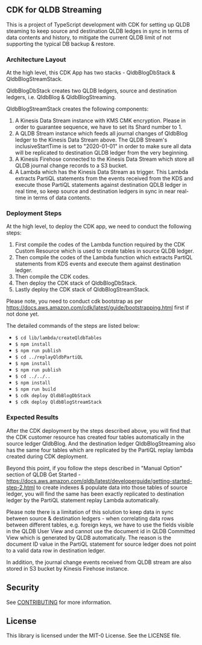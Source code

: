 ## CDK for QLDB Streaming

This is a project of TypeScript development with CDK for setting up QLDB steaming to keep source and destination QLDB ledges in sync in terms of data contents and history, to mitigate the current QLDB limit of not supporting the typical DB backup & restore.

### Architecture Layout
At the high level, this CDK App has two stacks - QldbBlogDbStack & QldbBlogStreamStack. 

QldbBlogDbStack creates two QLDB ledgers, source and destination ledgers, i.e. QldbBlog & QldbBlogStreaming.

QldbBlogStreamStack creates the following components:
1. A Kinesis Data Stream instance with KMS CMK encryption. Please in order to guarantee sequence, we have to set its Shard number to 1. 
2. A QLDB Stream instance which feeds all journal changes of QldbBlog ledger to the Kinesis Data Stream above. The QLDB Stream's inclusiveStartTime is set to "2020-01-01" in order to make sure all data will be replicated to destination QLDB ledger from the very beginning.
3. A Kinesis Firehose connected to the Kinesis Data Stream which store all QLDB journal change records to a S3 bucket.
4. A Lambda which has the Kinesis Data Stream as trigger. This Lambda extracts PartiQL statements from the events received from the KDS and execute those PartiQL statements against destination QDLB ledger in real time, so keep source and destination ledgers in sync in near real-time in terms of data contents.

### Deployment Steps

At the high level, to deploy the CDK app, we need to conduct the following steps: 

1. First compile the codes of the Lambda function required by the CDK Custom Resource which is used to create tables in source QLDB ledger. 
2. Then compile the codes of the Lambda function which extracts PartiQL statements from KDS events and execute them against destination ledger.
3. Then compile the CDK codes.
4. Then deploy the CDK stack of QldbBlogDbStack.
5. Lastly deploy the CDK stack of QldbBlogStreamStack. 

Please note, you need to conduct cdk bootstrap as per https://docs.aws.amazon.com/cdk/latest/guide/bootstrapping.html first if not done yet. 

The detailed commands of the steps are listed below: 

 * `$ cd lib/lambda/createQldbTables`
 * `$ npm install`
 * `$ npm run publish`
 * `$ cd ../replayQldbPartiQL`
 * `$ npm install`
 * `$ npm run publish`
 * `$ cd ../../..` 
 * `$ npm install`   
 * `$ npm run build` 
 * `$ cdk deploy QldbBlogDbStack`
 * `$ cdk deploy QldbBlogStreamStack`

### Expected Results

After the CDK deployment by the steps described above, you will find that the CDK customer resource has created four tables automatically in the source ledger QldbBlog. And the destination ledger QldbBlogStreaming also has the same four tables which are replicated by the PartiQL replay lambda created during CDK deployment. 

Beyond this point, if you follow the steps described in "Manual Option" section of QLDB Get Started - https://docs.aws.amazon.com/qldb/latest/developerguide/getting-started-step-2.html to create indexes & populate data into those tables of source ledger, you will find the same has been exactly replicated to destination ledger by the PartiQL statement replay Lambda automatically.

Please note there is a limitation of this solution to keep data in sync between source & destination ledgers - when correlating data rows between different tables, e.g. foreign keys, we have to use the fields visible in the QLDB User View and cannot use the document id in QLDB Committed View which is generated by QLDB automatically. The reason is the document ID value in the PartiQL statement for source ledger does not point to a valid data row in destination ledger. 

In addition, the journal change events received from QLDB stream are also stored in S3 bucket by Kinesis Firehose instance. 

## Security

See [CONTRIBUTING](CONTRIBUTING.md#security-issue-notifications) for more information.

## License

This library is licensed under the MIT-0 License. See the LICENSE file.
